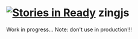 [![Stories in Ready](https://badge.waffle.io/itugay/zingjs.png?label=ready&title=Ready)](https://waffle.io/itugay/zingjs)
zingjs
======

Work in progress...
Note: don't use in production!!! 
